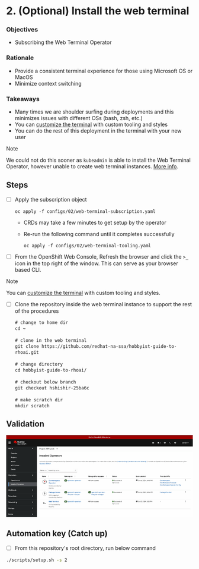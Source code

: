 # 2. (Optional) Install the web terminal

### Objectives

- Subscribing the Web Terminal Operator

### Rationale

- Provide a consistent terminal experience for those using Microsoft OS or MacOS
- Minimize context switching

### Takeaways

- Many times we are shoulder surfing during deployments and this minimizes issues with different OSs (bash, zsh, etc.)
- You can [customize the terminal](https://github.com/redhat-na-ssa/demo-ai-gitops-catalog/tree/main/components/operators/web-terminal) with custom tooling and styles
- You can do the rest of this deployment in the terminal with your new user

> [!NOTE]
> We could not do this sooner as `kubeadmin` is able to install the Web Terminal Operator, however unable to create web terminal instances. [More info](https://github.com/redhat-developer/web-terminal-operator/issues/162).

## Steps

- [ ] Apply the subscription object

      oc apply -f configs/02/web-terminal-subscription.yaml

  - CRDs may take a few minutes to get setup by the operator
  - Re-run the following command until it completes successfully

        oc apply -f configs/02/web-terminal-tooling.yaml

- [ ] From the OpenShift Web Console, Refresh the browser and click the `>_` icon in the top right of the window. This can serve as your browser based CLI.

> [!NOTE]
> You can [customize the terminal](https://github.com/redhat-na-ssa/demo-ai-gitops-catalog/tree/main/components/operators/web-terminal) with custom tooling and styles.

- [ ] Clone the repository inside the web terminal instance to support the rest of the procedures

      # change to home dir
      cd ~

      # clone in the web terminal
      git clone https://github.com/redhat-na-ssa/hobbyist-guide-to-rhoai.git

      # change directory
      cd hobbyist-guide-to-rhoai/

      # checkout below branch
      git checkout hshishir-25ba6c

      # make scratch dir
      mkdir scratch

## Validation

![ ](/assets/02-validation.gif)

## Automation key (Catch up)

- [ ] From this repository's root directory, run below command

```sh
./scripts/setup.sh -s 2
```
